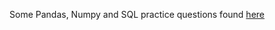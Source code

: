 Some Pandas, Numpy and SQL practice questions found [here](https://deepnote.com/workspace/avi-chawla-695b-aee6f4ef-2d50-4fb6-9ef2-20ee1022995a/project/Pandas-Notebook-1-d693ac55-6455-40cf-ae34-867c6a02014e/notebook/6449493c84734151b11f4b6871f045d2#99f75bf946d04b9bb1daa9e14c2cfea9)
